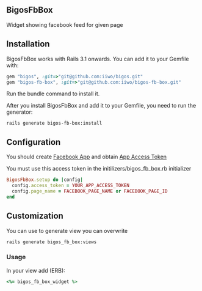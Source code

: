 ## BigosFbBox
Widget showing facebook feed for given page

## Installation

BigosFbBox works with Rails 3.1 onwards. You can add it to your Gemfile with:

```ruby
gem "bigos", :git=>"git@github.com:iiwo/bigos.git"
gem "bigos-fb-box", :git=>"git@github.com:iiwo/bigos-fb-box.git"
```

Run the bundle command to install it.

After you install BigosFbBox and add it to your Gemfile, you need to run the generator:

```console
rails generate bigos-fb-box:install
```

## Configuration

You should create [Facebook App](http://developers.facebook.com/docs/appsonfacebook/tutorial/#create) and obtain [App Access Token](http://developers.facebook.com/docs/howtos/login/login-as-app/#step1)

You must use this access token in the initilizers/bigos_fb_box.rb initializer

```ruby
BigosFbBox.setup do |config|
  config.access_token = YOUR_APP_ACCESS_TOKEN
  config.page_name = FACEBOOK_PAGE_NAME or FACEBOOK_PAGE_ID
end
```

## Customization

You can use to generate view you can overwrite
```console
rails generate bigos_fb_box:views
```

### Usage

In your view add (ERB):
```ruby
<%= bigos_fb_box_widget %>
```
